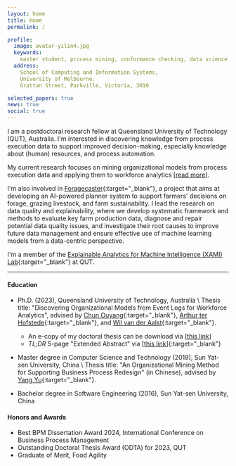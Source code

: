 ```yaml
---
layout: home
title: Home
permalink: /

profile:
  image: avatar-yilin4.jpg
  keywords:
    master student, process mining, conformance checking, data science
  address: 
    School of Computing and Information Systems,
    University of Melbourne.
    Grattan Street, Parkville, Victoria, 3010

selected_papers: true
news: true
social: true
---
```


I am a postdoctoral research fellow at Queensland University of Technology (QUT),
Australia. I'm interested in discovering knowledge from process execution data
to support improved decision-making, especially knowledge about (human)
resources, and process automation. 

My current research focuses on mining organizational models from process
execution data and applying them to workforce analytics [[read
more](/projects/omm)].

I'm also involved in
[Foragecaster](https://www.agriwebb.com/foragecaster/){:target="_blank"}, a
project that aims at developing an AI-powered planner system to support farmers'
decisions on forage, grazing livestock, and farm sustainability. I lead the
research on data quality and explainability, where we develop systematic
framework and methods to evaluate key farm production data, diagnose and
repair potential data quality issues, and investigate their root causes to
improve future data management and ensure effective use of machine learning
models from a data-centric perspective.


I'm a member of the [Explainable Analytics for Machine Intelligence (XAMI)
Lab](https://www.xami-lab.org/){:target="_blank"} at QUT.

<hr>

#### Education

- Ph.D. (2023), Queensland University of Technology, Australia \\
  Thesis title: "Discovering Organizational Models from Event Logs for Workforce Analytics",
  advised by 
  [Chun Ouyang](https://staff.qut.edu.au/staff/c.ouyang){:target="_blank"}, 
  [Arthur ter Hofstede](https://arthurterhofstede.github.io/){:target="_blank"}, 
  and [Wil van der Aalst](http://www.vdaalst.com/){:target="_blank"}. 
  - An e-copy of my doctoral thesis can be download via [[this link](./assets/thesis_roys_version.pdf)]
  - *TL;DR* 5-page "Extended Abstract" via [[this link]](https://ceur-ws.org/Vol-3758/paper-03.pdf){:target="_blank"}


- Master degree in Computer Science and Technology (2019), Sun Yat-sen University, China \\
  Thesis title: "An Organizational Mining Method for Supporting Business Process
  Redesign" (in Chinese), advised by 
  [Yang Yu](https://sse.sysu.edu.cn/teacher/163){:target="_blank"}.


- Bachelor degree in Software Engineering (2016), Sun Yat-sen University, China

#### Honors and Awards

- Best BPM Dissertation Award 2024, International Conference on Business Process Management 
- Outstanding Doctoral Thesis Award (ODTA) for 2023, QUT
- Graduate of Merit, Food Agility
